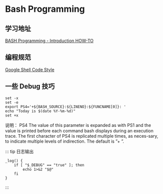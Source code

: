# Bash Programming


## 学习地址

[BASH Programming - Introduction HOW-TO](http://tldp.org/HOWTO/Bash-Prog-Intro-HOWTO.html)


## 编程规范

[Google Shell Code Style](https://google.github.io/styleguide/shell.xml)


## 一些 Debug 技巧

```
set -x
set -e
export PS4='+${BASH_SOURCE}:${LINENO}:${FUNCNAME[0]}: '
echo "Today is $(date %Y-%m-%d)"
set +x
```
说明： PS4 The value of this parameter is expanded as with PS1 and the value is printed before each command bash displays during an execution trace. The first character of PS4 is replicated multiple times, as neces-sary, to indicate multiple levels of indirection. The default is ”+ ”.


::: tip
日志输出

```
_log() {
    if [ "$_DEBUG" == "true" ]; then
        echo 1>&2 "$@"
    fi
}

```
:::
